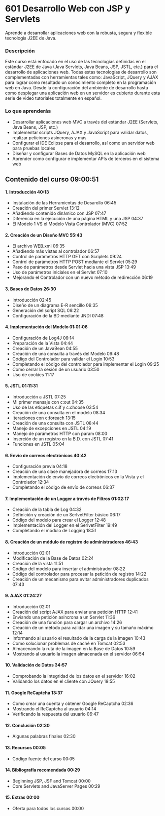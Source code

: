 # 601 Desarrollo Web con JSP y Servlets

Aprende a desarrollar aplicaciones web con la robusta, segura y flexible tecnología J2EE de Java.

### Descripción

Este curso está enfocado en el uso de las tecnologías definidas en el estándar J2EE de Java (Java Servlets, Java Beans, JSP, JSTL, etc.) para el desarrollo de aplicaciones web. Todas estas tecnologías de desarrollo son complementadas con herramientas tales como: JavaScript, JQuery y AJAX para lograr como resultado un conocimiento completo en la programación web en Java. Desde la configuración del ambiente de desarrollo hasta como desplegar una aplicación web en un servidor es cubierto durante esta serie de video tutoriales totalmente en español.

### Lo que aprenderás

* Desarrollar aplicaciones web MVC a través del estándar J2EE (Servlets, Java Beans, JSP, etc.)
* Implementar scripts JQuery, AJAX y JavaScript para validar datos, realizar peticiones asíncronas y más
* Configurar el IDE Eclipse para el desarrollo, así como un servidor web para pruebas locales
* Diseñar y configurar Bases de Datos MySQL en la aplicación web
* Aprender como configurar e implementar APIs de terceros en el sistema web

## Contenido del curso 09:00:51

#### 1. Introducción 40:13

   * Instalación de las Herramientas de Desarollo 06:45
   * Creación del primer Servlet 13:12
   * Añadiendo contenido dinámico con JSP 07:47
   * Diferencia en la ejecución de una página HTML y una JSP 04:37
   * El Modelo 1 VS el Modelo Vista Controlador (MVC) 07:52

#### 2. Creación de un Diseño MVC 55:43

   * El archivo WEB.xml 06:35
   * Añadiendo más vistas al controlador 06:57
   * Control de parámetros HTTP GET con Scriplets 09:24
   * Control de parámetros HTTP POST mediante el Servlet 05:29
   * Paso de parámetros desde Servlet hacia una vista JSP 13:49
   * Uso de parámetros iniciales en el Servlet 07:10
   * Mejorando el Controlador con un nuevo método de redirección 06:19

#### 3. Bases de Datos 26:30

   * Introducción 02:45
   * Diseño de un diagrama E-R sencillo 09:35
   * Generación del script SQL 06:22
   * Configuración de la BD mediante JNDI 07:48

#### 4. Implementación del Modelo 01:01:06

   * Configuración de Log4J 06:14
   * Preparación de la Vista 04:44
   * Creación de un JavaBean 04:55
   * Creación de una consulta a través del Modelo 09:48
   * Código del Controlador para validar el Login 10:53
   * Completando el código del controlador para implementar el Login 09:25
   * Como cerrar la sesión de un usuario 03:50
   * Uso de cookies 11:17

#### 5. JSTL 01:11:31

   * Introducción a JSTL 07:25
   * Mi primer mensaje con c:out 04:35
   * Uso de las etiquetas c:if y c:choose 03:54
   * Creación de una consulta en el modelo 08:34
   * Iteraciones con c:foreach 13:15
   * Creación de una consulta con JSTL 08:44
   * Manejo de excepciones en JSTL 04:19
   * Manejo de parámetros HTTP con param 08:00
   * Inserción de un registro en la B.D. con JSTL 07:41
   * Funciones en JSTL 05:04

#### 6. Envío de correos electrónicos 40:42

   * Configuración previa 04:18
   * Creación de una clase manejadora de correos 17:13
   * Implementación de envío de correos electrónicos en la Vista y el Controlador 12:34
   * Completando el código de envío de correos 06:37

#### 7. Implementación de un Logger a través de Filtros 01:02:17

   * Creación de la tabla de Log 04:32
   * Definición y creación de un SerlvetFilter básico 06:17
   * Código del modelo para crear el Logger 12:48
   * Implementación del Logger en el SerlvetFilter 19:49
   * Completando el módulo de Logging 18:51

#### 8. Creación de un módulo de registro de administradores 46:43

   * Introducción 02:01
   * Modificación de la Base de Datos 02:24
   * Creación de la vista 11:51
   * Código del modelo para insertar el administrador 08:22
   * Código del controlador para procesar la petición de registro 14:22
   * Creación de un mecanismo para evitar administradores duplicados 07:43

#### 9. AJAX 01:24:27

   * Introducción 02:01
   * Creación del script AJAX para enviar una petición HTTP 12:41
   * Enviando una petición asíncrona a un Servlet 11:36
   * Creación de una función para cargar un archivo 14:26
   * Creación de un método para validar una imagen y su tamaño máximo 12:14
   * Informando al usuario el resultado de la carga de la imagen 10:43
   * Como solucionar problemas de caché en Tomcat 02:53
   * Almacenando la ruta de la imagen en la Base de Datos 10:59
   * Mostrando al usuario la imagen almacenada en el servidor 06:54

#### 10. Validación de Datos 34:57

   * Comprobando la integridad de los datos en el servidor 16:02
   * Validando los datos en el cliente con JQuery 18:55

#### 11. Google ReCaptcha 13:37

   * Como crear una cuenta y obtener Google ReCaptcha 02:36
   * Mostrando el ReCaptcha al usuario 04:14
   * Verificando la respuesta del usuario 06:47

#### 12. Conclusión 02:30

   * Algunas palabras finales 02:30

#### 13. Recursos 00:05

   * Código fuente del curso 00:05

#### 14. Bibliografía recomendada 00:29

   * Beginning JSP, JSF and Tomcat 00:00
   * Core Servlets and JavaServer Pages 00:29

#### 15. Extras 00:00

   * Oferta para todos los cursos 00:00
